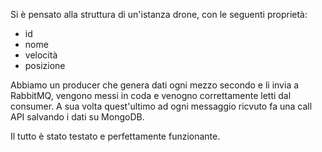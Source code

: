 Si è pensato alla struttura di un'istanza drone, con le seguenti proprietà:
- id
- nome
- velocità
- posizione

Abbiamo un producer che genera dati ogni mezzo secondo e li invia a RabbitMQ, vengono messi in coda e venogno correttamente letti dal consumer.
A sua volta quest'ultimo ad ogni messaggio ricvuto fa una call API salvando i dati su MongoDB.

Il tutto è stato testato e perfettamente funzionante.



